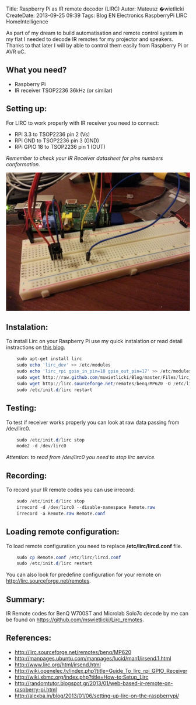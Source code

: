 Title: Raspberry Pi as IR remote decoder (LIRC)
Autor: Mateusz �wietlicki
CreateDate: 2013-09-25 09:39
Tags: 	Blog
		EN
		Electronics
		RaspberryPi
		LIRC
		HomeIntelligence

As part of my dream to build automatisation and remote control system in my flat I needed to decode IR remotes for my projector and speakers. Thanks to that later I will by able to control them easily from Raspberry Pi or AVR uC.

What you need?
-------------

- Raspberry Pi
- IR receiver TSOP2236 36kHz (or similar)

Setting up:
----------

For LIRC to work properly with IR receiver you need to connect:

- RPi 3.3 to TSOP2236 pin 2 (Vs)
- RPi GND to TSOP2236 pin 3 (GND)
- RPi GPIO 18 to TSOP2236 pin 1 (OUT)

*Remember to check your IR Receiver datasheet for pins numbers conformation.*

![IR Receiver](/files/ir_receiver.jpg)

Instalation:
------------

To install Lirc on your Raspberry Pi use my quick instalation or read detail instractions on [this blog](http://alexba.in/blog/2013/01/06/setting-up-lirc-on-the-raspberrypi/).

```powershell
	sudo apt-get install lirc
	sudo echo 'lirc_dev' >> /etc/modules
	sudo echo 'lirc_rpi gpio_in_pin=18 gpio_out_pin=17' >> /etc/modules
	sudo wget http://raw.github.com/mswietlicki/Blog/master/Files/lirc_hardware.conf -O /etc/lirc/hardware.conf
	sudo wget http://lirc.sourceforge.net/remotes/benq/MP620 -O /etc/lirc/lircd.conf
	sudo /etc/init.d/lirc restart
```

Testing:
--------

To test if receiver works properly you can look at raw data passing from /dev/lirc0.

```powershell
	sudo /etc/init.d/lirc stop
	mode2 -d /dev/lirc0
```

*Attention: to read from /dev/lirc0 you need to stop lirc service.*

Recording:
----------

To record your IR remote codes you can use irrecord:

```powershell
	sudo /etc/init.d/lirc stop
	irrecord -d /dev/lirc0 --disable-namespace Remote.raw
	irrecord -a Remote.raw Remote.conf
```

Loading remote configuration:
-----------------------------

To load remote configuration you need to replace **/etc/lirc/lircd.conf** file.

```powershell
	sudo cp Remote.conf /etc/lirc/lircd.conf
	sudo /etc/init.d/lirc restart
```

You can also look for predefine configuration for your remote on <http://lirc.sourceforge.net/remotes>.

Summary:
--------

IR Remote codes for BenQ W700ST and Microlab Solo7c decode by me can be found on <https://github.com/mswietlicki/Lirc_remotes>.

References:
-----------

- <http://lirc.sourceforge.net/remotes/benq/MP620>
- <http://manpages.ubuntu.com/manpages/lucid/man1/irsend.1.html>
- <http://www.lirc.org/html/irsend.html>
- <http://wiki.openelec.tv/index.php?title=Guide_To_lirc_rpi_GPIO_Receiver>
- <http://wiki.xbmc.org/index.php?title=How-to:Setup_Lirc>
- <http://randomtutor.blogspot.gr/2013/01/web-based-ir-remote-on-raspberry-pi.html>
- <http://alexba.in/blog/2013/01/06/setting-up-lirc-on-the-raspberrypi/>

